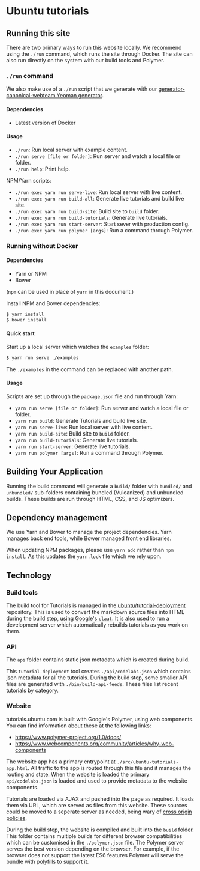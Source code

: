 # Ubuntu tutorials

## Running this site

There are two primary ways to run this website locally. We recommend using the `./run` command, which runs the site through Docker. The site can also run directly on the system with our build tools and Polymer.


### `./run` command

We also make use of a `./run` script that we generate with our [generator-canonical-webteam Yeoman generator](https://github.com/canonical-webteam/generator-canonical-webteam).

#### Dependencies

- Latest version of Docker


#### Usage

- `./run`: Run local server with example content.
- `./run serve [file or folder]`: Run server and watch a local file or folder.
- `./run help`: Print help.

NPM/Yarn scripts:
- `./run exec yarn run serve-live`: Run local server with live content.
- `./run exec yarn run build-all`: Generate live tutorials and build live site.
- `./run exec yarn run build-site`: Build site to `build` folder.
- `./run exec yarn run build-tutorials`: Generate live tutorials.
- `./run exec yarn run start-server`: Start sever with production config.
- `./run exec yarn run polymer [args]`: Run a command through Polymer.


### Running without Docker


#### Dependencies

- Yarn or NPM
- Bower

(`npm` can be used in place of `yarn` in this document.)

Install NPM and Bower dependencies:
``` bash
$ yarn install
$ bower install
```


#### Quick start

Start up a local server which watches the `examples` folder:

``` bash
$ yarn run serve ./examples
```

The `./examples` in the command can be replaced with another path.


#### Usage

Scripts are set up through the `package.json` file and run through Yarn:

- `yarn run serve [file or folder]`: Run server and watch a local file or folder.
- `yarn run build`: Generate Tutorials and build live site.
- `yarn run serve-live`: Run local server with live content.
- `yarn run build-site`: Build site to `build` folder.
- `yarn run build-tutorials`: Generate live tutorials.
- `yarn run start-server`: Generate live tutorials.
- `yarn run polymer [args]`: Run a command through Polymer.


## Building Your Application

Running the build command will generate a `build/` folder with `bundled/` and `unbundled/` sub-folders containing bundled (Vulcanized) and unbundled builds. These builds are run through HTML, CSS, and JS optimizers.


## Dependency management

We use Yarn and Bower to manage the project dependencies. Yarn manages back end tools, while Bower managed front end libraries.

When updating NPM packages, please use `yarn add` rather than `npm install`. As this updates the `yarn.lock` file which we rely upon.


## Technology


### Build tools

The build tool for Tutorials is managed in the [ubuntu/tutorial-deployment](https://github.com/ubuntu/tutorial-deployment) repository. This is used to convert the markdown source files into HTML during the build step, using [Google's `claat`](https://github.com/googlecodelabs/tools/tree/master/claat). It is also used to run a development server which automatically rebuilds tutorials as you work on them.

### API
The `api` folder contains static json metadata which is created during build.

This `tutorial-deployment` tool creates `./api/codelabs.json` which contains json metadata for all the tutorials. During the build step, some smaller API files are generated with `./bin/build-api-feeds`. These files list recent tutorials by category.

### Website

tutorials.ubuntu.com is built with Google's Polymer, using web components. You can find information about these at the following links:

 - https://www.polymer-project.org/1.0/docs/
 - https://www.webcomponents.org/community/articles/why-web-components

The website app has a primary entrypoint at `./src/ubuntu-tutorials-app.html`. All traffic to the app is routed through this file and it manages the routing and state. When the website is loaded the primary `api/codelabs.json` is loaded and used to provide metadata to the website components.

Tutorials are loaded via AJAX and pushed into the page as required. It loads them via URL, which are served as files from this website. These sources could be moved to a seperate server as needed, being wary of [cross origin policies](https://developer.mozilla.org/en-US/docs/Web/HTTP/CORS).

During the build step, the website is compiled and built into the `build` folder. This folder contains multiple builds for different browser compatibilities which can be customised in the `./polymer.json` file. The Polymer server serves the best version depending on the browser. For example, if the browser does not support the latest ES6 features Polymer will serve the bundle with polyfills to support it.
